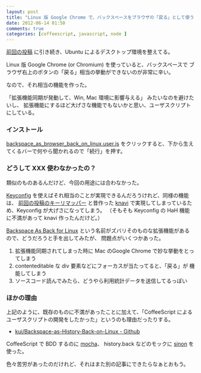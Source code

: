 ```yaml
---
layout: post
title: "Linux 版 Google Chrome で、バックスペースをブラウザの「戻る」として使う"
date: 2012-06-14 01:50
comments: true
categories: [coffeescript, javascript, node ]
---
```


[前回の投稿](http://k-ui.jp/blog/2012/06/06/rbindkeys-configurable-key-remapper-in-ruby/)
に引き続き、Ubuntu によるデスクトップ環境を整えてる。

Linux 版 Google Chrome (or Chromium) を使っていると、バックスペースで
ブラウザ右上のボタンの「戻る」相当の挙動ができないのが非常に辛い。

なので、それ相当の機能を作った。

「拡張機能同期が発動して、Win, Mac 環境に影響与える」 みたいなのを避けたいし、
拡張機能にするほど大げさな機能でもないかと思い、ユーザスクリプトにしている。

### インストール

[backspace_as_browser_back_on_linux.user.js](http://k-ui.jp/d/backspace_as_browser_back_on_linux.user.js)
をクリックすると、下から生えてくるバーで何やら聞かれるので「続行」を押す。

### どうして XXX 使わなかったの？

類似のものあるんだけど、今回の用途には合わなかった。

[Keyconfig](https://chrome.google.com/webstore/detail/okneonigbfnolfkmfgjmaeniipdjkgkl?hl=ja)
を使えばそれ相当のことが実現できるんだろうけれど、同様の機能は、
[前回の投稿のキーリマッパー](http://k-ui.jp/blog/2012/06/06/rbindkeys-configurable-key-remapper-in-ruby/)
と昔作った [knavi](https://chrome.google.com/webstore/detail/pfcgnkljgjobpkbgcifmpnhglafhkifg)
で実現してしまっているため、Keyconfig が大げさになってしまう。
（そもそも Keyconfig の HaH 機能に不満があって knavi 作ったんだけど。）

[Backspace As Back for Linux](http://www.chromeextensions.org/appearance-functioning/backspace-as-back-for-linux-2/)
という名前がズバリそのものな拡張機能があるので、どうだろうと手を出してみたが、
問題点がいくつかあった。

1. 拡張機能同期されてしまった時に Mac のGoogle Chrome で妙な挙動をとってしまう
2. contenteditable な div 要素などにフォーカスが当たってると、「戻る」が
   機能してしまう
3. ソースコード読んでみたら、どうやら利用統計データを送信してるっぽい

### ほかの理由

上記のように、既存のものに不満があったことに加えて、「CoffeeScript による
ユーザスクリプトの開発をしたかった」というのも理由だったりする。

* [kui/Backspace-as-History-Back-on-Linux - Github](https://github.com/kui/Backspace-as-History-Back-on-Linux)

CoffeeScript で BDD するのに [mocha](http://visionmedia.github.com/mocha/)、
history.back などのモックに [sinon](http://sinonjs.org/) を使った。

色々苦労があったのだけれど、それはまた別の記事にできたらなぁとおもう。
